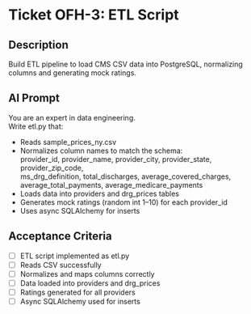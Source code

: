 # Ticket OFH-3: ETL Script

## Description
Build ETL pipeline to load CMS CSV data into PostgreSQL, normalizing columns and generating mock ratings.

## AI Prompt
You are an expert in data engineering.  
Write etl.py that:  
- Reads sample_prices_ny.csv  
- Normalizes column names to match the schema:  
  provider_id, provider_name, provider_city, provider_state, provider_zip_code,  
  ms_drg_definition, total_discharges, average_covered_charges,  
  average_total_payments, average_medicare_payments  
- Loads data into providers and drg_prices tables  
- Generates mock ratings (random int 1–10) for each provider_id  
- Uses async SQLAlchemy for inserts  

## Acceptance Criteria
- [ ] ETL script implemented as etl.py  
- [ ] Reads CSV successfully  
- [ ] Normalizes and maps columns correctly  
- [ ] Data loaded into providers and drg_prices  
- [ ] Ratings generated for all providers  
- [ ] Async SQLAlchemy used for inserts  
